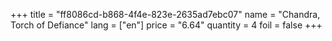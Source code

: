 +++
title = "ff8086cd-b868-4f4e-823e-2635ad7ebc07"
name = "Chandra, Torch of Defiance"
lang = ["en"]
price = "6.64"
quantity = 4
foil = false
+++
